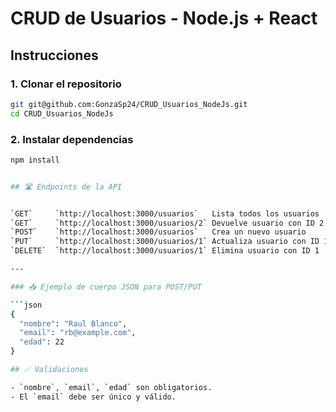 # CRUD de Usuarios - Node.js + React


## Instrucciones

### 1. Clonar el repositorio

```bash
git git@github.com:GonzaSp24/CRUD_Usuarios_NodeJs.git
cd CRUD_Usuarios_NodeJs
```

### 2. Instalar dependencias

```bash
npm install


## 🛣️ Endpoints de la API


`GET`     `http://localhost:3000/usuarios`   Lista todos los usuarios     
`GET`     `http://localhost:3000/usuarios/2` Devuelve usuario con ID 2    
`POST`    `http://localhost:3000/usuarios`   Crea un nuevo usuario        
`PUT`     `http://localhost:3000/usuarios/1` Actualiza usuario con ID 1   
`DELETE`  `http://localhost:3000/usuarios/1` Elimina usuario con ID 1     

---

### 📥 Ejemplo de cuerpo JSON para POST/PUT

```json
{
  "nombre": "Raul Blanco",
  "email": "rb@example.com",
  "edad": 22
}

## ✅ Validaciones

- `nombre`, `email`, `edad` son obligatorios.
- El `email` debe ser único y válido.
